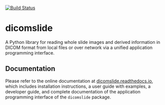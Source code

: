 [![Build Status](https://github.com/herrmannlab/dicomslide/actions/workflows/run_unit_tests.yml/badge.svg)](https://github.com/herrmannlab/dicomslide/actions)

# dicomslide

A Python library for reading whole slide images and derived information in DICOM format from local files or over network via a unified application programming interface.

## Documentation

Please refer to the online documentation at [dicomslide.readthedocs.io](https://dicomslide.readthedocs.io), which includes installation instructions, a user guide with examples, a developer guide, and complete documentation of the application programming interface of the `dicomslide` package.
